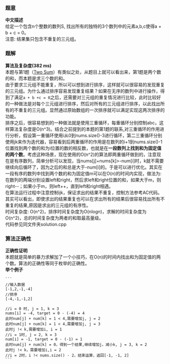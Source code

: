 ### 题意
**中文描述**  
给定一个包含n个整数的数列S, 找出所有的独特的3个数列中的元素a,b,c使得a + b + c = 0。   
注意: 结果集只包含不重复的三元组。  

### 题解
**算法及复杂度(382 ms)**  
本题与第1题（[Two Sum](https://leetcode.com/problems/two-sum/#/description)）有类似之处，从题目上就可以看出来，第1题是两个数的和，而本题是求三个数的和。  
由于要求三元组不能重复，所以可以想到进行排序，这样就可以很容易的发现重复的三元组。为什么通过排序容易发现重复结果？如果在无序的数列中进行操作，得到了满足`a + b +c = 0`之后，还需要对三元组的重复情况进行比较，此时比较好的一种做法是对每个三元组进行排序，然后对所有的三元组进行排序，以此找出所有的不重复的三元组。显然通过原始数组的一次排序就可以满足实现这两次排序的功能。  
排序之后，很容易想到的一种做法就是使用三重循环，每重循环分别控制abc，这样算法复杂度是O(n^3)。结合之前提到的本题的第1题的联系,对三重循环的作用进行分析，假设第一重循环使用i从0到nums.size()-3进行循环，第二三重循环分别使用jk来作为迭代器，容易看到后两重循环的作用是在数列的i+1到nums.size()-1位置找到两个数的和为i位置的数的相反数，也就是在**一段数列上找到和为固定值的两个数**。考虑这种场景，现在使用的O(n^2)的算法即两重循环做到的，注意现在是有序数列，简单分析可以发现，当nums[j]+nums[k]>-num[i]时，k就不需要继续向后循环了，因为之后的和总是大于-num[i]的。于是可以进行优化。其实在一段有序的数列中找到两个数的和为固定值m可以在O(n)的时间内实现，做法为: 在数列的两端分别设置left和right，然后求left和right位置的和，如果大于m，则right--；如果小于m，则left++，直到left和right相遇。  
在算法运行过程中注意控制ijk，保证求出的结果不重复，控制方法参考AC代码。其实可以看出，即使求出的结果重复也可以在求出所有的结果后很容易找出所有不重复的结果,原因是求出的三元组的有序性。  
时间复杂度: O(n^2)，排序时间复杂度为O(nlogn)，求解的时间复杂度为O(n^2)，总的时间复杂度为两者的和取最高量级。    
代码参见同文件夹solution.cpp

### 算法正确性
**正确性证明**  
本题就是简单的暴力求解加了一个小技巧，在O(n)的时间内找出和为固定值的两个数。算法的正确性等同于枚举的正确性。  
**举个例子**  

    ```
    //输入数据
    [-1,2,-1,-4]
    //排序
    [-4,-1,-1,2]
    
    //i = 0 时, j = 1, k = 3
    nums[i] = -4, target = 0 - (-4) = 4
    此时num[j] + num[k] = 1 < 4,需要增加j, j = 2
    此时num[j] + num[k] = 1 < 4,需要增加j, j = 3
    此时j !< k,需要增加i, i = 1
    //i = 1时, j = 2, k = 3
    num[i] = -1, target = 0 - (-1) = 1
    此时num[j] + num[k] = 0，得到一个结果,继续增加j，减小k, j = 3, k = 2
    此时j !< k，需要增加i,i = 2
    //i = 2时，i !< nums.size() - 2，结束运算，返回[-1, -1, 2]
    ```
